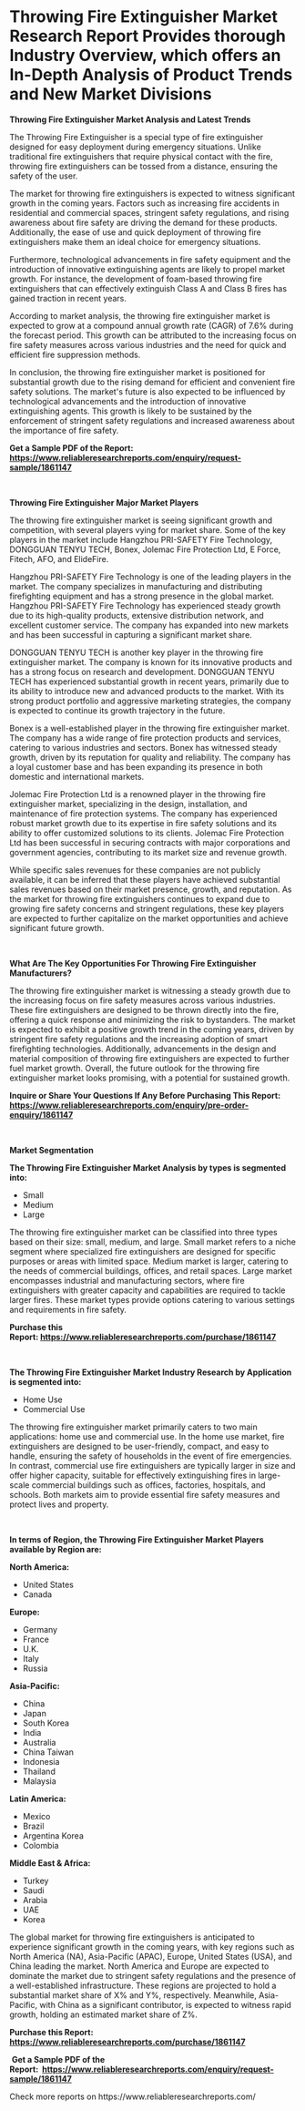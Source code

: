 <p><h1>Throwing Fire Extinguisher Market Research Report Provides thorough Industry Overview, which offers an In-Depth Analysis of Product Trends and New Market Divisions</h1></p><p><strong>Throwing Fire Extinguisher Market Analysis and Latest Trends</strong></p>
<p><p>The Throwing Fire Extinguisher is a special type of fire extinguisher designed for easy deployment during emergency situations. Unlike traditional fire extinguishers that require physical contact with the fire, throwing fire extinguishers can be tossed from a distance, ensuring the safety of the user.</p><p>The market for throwing fire extinguishers is expected to witness significant growth in the coming years. Factors such as increasing fire accidents in residential and commercial spaces, stringent safety regulations, and rising awareness about fire safety are driving the demand for these products. Additionally, the ease of use and quick deployment of throwing fire extinguishers make them an ideal choice for emergency situations.</p><p>Furthermore, technological advancements in fire safety equipment and the introduction of innovative extinguishing agents are likely to propel market growth. For instance, the development of foam-based throwing fire extinguishers that can effectively extinguish Class A and Class B fires has gained traction in recent years.</p><p>According to market analysis, the throwing fire extinguisher market is expected to grow at a compound annual growth rate (CAGR) of 7.6% during the forecast period. This growth can be attributed to the increasing focus on fire safety measures across various industries and the need for quick and efficient fire suppression methods.</p><p>In conclusion, the throwing fire extinguisher market is positioned for substantial growth due to the rising demand for efficient and convenient fire safety solutions. The market's future is also expected to be influenced by technological advancements and the introduction of innovative extinguishing agents. This growth is likely to be sustained by the enforcement of stringent safety regulations and increased awareness about the importance of fire safety.</p></p>
<p><strong>Get a Sample PDF of the Report:&nbsp; <a href="https://www.reliableresearchreports.com/enquiry/request-sample/1861147">https://www.reliableresearchreports.com/enquiry/request-sample/1861147</a></strong></p>
<p>&nbsp;</p>
<p><strong>Throwing Fire Extinguisher Major Market Players</strong></p>
<p><p>The throwing fire extinguisher market is seeing significant growth and competition, with several players vying for market share. Some of the key players in the market include Hangzhou PRI-SAFETY Fire Technology, DONGGUAN TENYU TECH, Bonex, Jolemac Fire Protection Ltd, E Force, Fitech, AFO, and ElideFire.</p><p>Hangzhou PRI-SAFETY Fire Technology is one of the leading players in the market. The company specializes in manufacturing and distributing firefighting equipment and has a strong presence in the global market. Hangzhou PRI-SAFETY Fire Technology has experienced steady growth due to its high-quality products, extensive distribution network, and excellent customer service. The company has expanded into new markets and has been successful in capturing a significant market share.</p><p>DONGGUAN TENYU TECH is another key player in the throwing fire extinguisher market. The company is known for its innovative products and has a strong focus on research and development. DONGGUAN TENYU TECH has experienced substantial growth in recent years, primarily due to its ability to introduce new and advanced products to the market. With its strong product portfolio and aggressive marketing strategies, the company is expected to continue its growth trajectory in the future.</p><p>Bonex is a well-established player in the throwing fire extinguisher market. The company has a wide range of fire protection products and services, catering to various industries and sectors. Bonex has witnessed steady growth, driven by its reputation for quality and reliability. The company has a loyal customer base and has been expanding its presence in both domestic and international markets.</p><p>Jolemac Fire Protection Ltd is a renowned player in the throwing fire extinguisher market, specializing in the design, installation, and maintenance of fire protection systems. The company has experienced robust market growth due to its expertise in fire safety solutions and its ability to offer customized solutions to its clients. Jolemac Fire Protection Ltd has been successful in securing contracts with major corporations and government agencies, contributing to its market size and revenue growth.</p><p>While specific sales revenues for these companies are not publicly available, it can be inferred that these players have achieved substantial sales revenues based on their market presence, growth, and reputation. As the market for throwing fire extinguishers continues to expand due to growing fire safety concerns and stringent regulations, these key players are expected to further capitalize on the market opportunities and achieve significant future growth.</p></p>
<p>&nbsp;</p>
<p><strong>What Are The Key Opportunities For Throwing Fire Extinguisher Manufacturers?</strong></p>
<p><p>The throwing fire extinguisher market is witnessing a steady growth due to the increasing focus on fire safety measures across various industries. These fire extinguishers are designed to be thrown directly into the fire, offering a quick response and minimizing the risk to bystanders. The market is expected to exhibit a positive growth trend in the coming years, driven by stringent fire safety regulations and the increasing adoption of smart firefighting technologies. Additionally, advancements in the design and material composition of throwing fire extinguishers are expected to further fuel market growth. Overall, the future outlook for the throwing fire extinguisher market looks promising, with a potential for sustained growth.</p></p>
<p><strong>Inquire or Share Your Questions If Any Before Purchasing This Report: <a href="https://www.reliableresearchreports.com/enquiry/pre-order-enquiry/1861147">https://www.reliableresearchreports.com/enquiry/pre-order-enquiry/1861147</a></strong></p>
<p>&nbsp;</p>
<p><strong>Market Segmentation</strong></p>
<p><strong>The Throwing Fire Extinguisher Market Analysis by types is segmented into:</strong></p>
<p><ul><li>Small</li><li>Medium</li><li>Large</li></ul></p>
<p><p>The throwing fire extinguisher market can be classified into three types based on their size: small, medium, and large. Small market refers to a niche segment where specialized fire extinguishers are designed for specific purposes or areas with limited space. Medium market is larger, catering to the needs of commercial buildings, offices, and retail spaces. Large market encompasses industrial and manufacturing sectors, where fire extinguishers with greater capacity and capabilities are required to tackle larger fires. These market types provide options catering to various settings and requirements in fire safety.</p></p>
<p><strong>Purchase this Report:&nbsp;<a href="https://www.reliableresearchreports.com/purchase/1861147">https://www.reliableresearchreports.com/purchase/1861147</a></strong></p>
<p>&nbsp;</p>
<p><strong>The Throwing Fire Extinguisher Market Industry Research by Application is segmented into:</strong></p>
<p><ul><li>Home Use</li><li>Commercial Use</li></ul></p>
<p><p>The throwing fire extinguisher market primarily caters to two main applications: home use and commercial use. In the home use market, fire extinguishers are designed to be user-friendly, compact, and easy to handle, ensuring the safety of households in the event of fire emergencies. In contrast, commercial use fire extinguishers are typically larger in size and offer higher capacity, suitable for effectively extinguishing fires in large-scale commercial buildings such as offices, factories, hospitals, and schools. Both markets aim to provide essential fire safety measures and protect lives and property.</p></p>
<p>&nbsp;</p>
<p><strong>In terms of Region, the Throwing Fire Extinguisher Market Players available by Region are:</strong></p>
<p>
    <p> <strong> North America: </strong>
        <ul>
            <li>United States</li>
            <li>Canada</li>
        </ul>
        </p> 
    <p> <strong> Europe: </strong>
        <ul>
            <li>Germany</li>
            <li>France</li>
            <li>U.K.</li>
            <li>Italy</li>
            <li>Russia</li>
        </ul>
        </p> 
    <p> <strong> Asia-Pacific: </strong>
        <ul>
            <li>China</li>
            <li>Japan</li>
            <li>South Korea</li>
            <li>India</li>
            <li>Australia</li>
            <li>China Taiwan</li>
            <li>Indonesia</li>
            <li>Thailand</li>
            <li>Malaysia</li>
        </ul>
        </p> 
    <p> <strong> Latin America: </strong>
        <ul>
            <li>Mexico</li>
            <li>Brazil</li>
            <li>Argentina Korea</li>
            <li>Colombia</li>
        </ul>
        </p> 
    <p> <strong> Middle East & Africa: </strong>
        <ul>
            <li>Turkey</li>
            <li>Saudi</li>
            <li>Arabia</li>
            <li>UAE</li>
            <li>Korea</li>
        </ul>
    </p>
    </p>
<p><p>The global market for throwing fire extinguishers is anticipated to experience significant growth in the coming years, with key regions such as North America (NA), Asia-Pacific (APAC), Europe, United States (USA), and China leading the market. North America and Europe are expected to dominate the market due to stringent safety regulations and the presence of a well-established infrastructure. These regions are projected to hold a substantial market share of X% and Y%, respectively. Meanwhile, Asia-Pacific, with China as a significant contributor, is expected to witness rapid growth, holding an estimated market share of Z%.</p></p>
<p><strong>Purchase this Report: <a href="https://www.reliableresearchreports.com/purchase/1861147">https://www.reliableresearchreports.com/purchase/1861147</a></strong></p>
<p>&nbsp;<strong>Get a Sample PDF of the Report:&nbsp;&nbsp;<a href="https://www.reliableresearchreports.com/enquiry/request-sample/1861147">https://www.reliableresearchreports.com/enquiry/request-sample/1861147</a></strong></p>
<p><strong></strong></p>
<p>Check more reports on https://www.reliableresearchreports.com/</p>